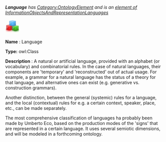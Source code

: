 ___Language__ 
 has
 [Category:OntologyElement](../../Category/OntologyElement "Category:OntologyElement") 
 and is an
 [element of](../../Property/ElementOf "Property:ElementOf") 
[InformationObjectsAndRepresentationLanguages](../../Submissions/InformationObjectsAndRepresentationLanguages "Submissions:InformationObjectsAndRepresentationLanguages")_




  





[![Class](../public/images/thumb/2/27/Class.gif/45px-Class.gif)](../../Image/Class.gif "Class")


__Name__ 
 : Language
 



__Type:__ 
 owl:Class
 



__Description__ 
 : A natural or artificial language, provided with an alphabet (or vocabulary) and combinatorial rules. In the case of natural languages, their components are 'temporary' and 'reconstructed' out of actual usage. For example, a grammar for a natural language has the status of a theory for that language, and alternative ones can exist (e.g. generative vs. construction grammars).
 



 Another distinction, between the general (systemic) rules for a language, and the local (contextual) rules for e.g. a certain context, speaker, place, etc., can be made separately.
 



 The most comprehensive classification of languages ha probably been made by Umberto Eco, based on the production modes of the 'signs' that are represented in a certain language. It uses several semiotic dimensions, and will be modeled in a forthcoming ontology.